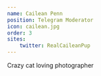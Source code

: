 ```yaml
---
name: Cailean Penn
position: Telegram Moderator
icon: cailean.jpg
order: 3
sites:
    twitter: RealCaileanPup
---
```


Crazy cat loving photographer